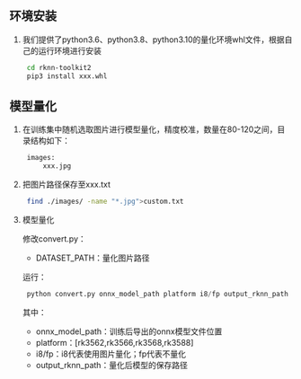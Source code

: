 ## 环境安装
1. 我们提供了python3.6、python3.8、python3.10的量化环境whl文件，根据自己的运行环境进行安装

    ```bash
     cd rknn-toolkit2
     pip3 install xxx.whl
    ```

## 模型量化
1. 在训练集中随机选取图片进行模型量化，精度校准，数量在80-120之间，目录结构如下：

   ```bash
    images:
    	xxx.jpg
   ```

2. 把图片路径保存至xxx.txt

   ```bash
    find ./images/ -name "*.jpg">custom.txt
   ```

3. 模型量化

   修改convert.py：
   - DATASET_PATH：量化图片路径

    运行：
    ```python
     python convert.py onnx_model_path platform i8/fp output_rknn_path
    ```
    
    其中：
    - onnx_model_path：训练后导出的onnx模型文件位置
    - platform：[rk3562,rk3566,rk3568,rk3588]
    - i8/fp：i8代表使用图片量化；fp代表不量化
    - output_rknn_path：量化后模型的保存路径
